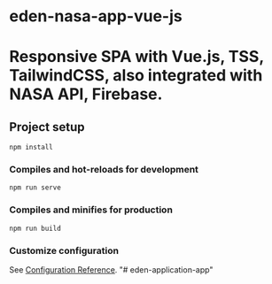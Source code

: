 # eden-nasa-app-vue-js
# Responsive SPA with Vue.js, TSS, TailwindCSS, also integrated with NASA API, Firebase.

## Project setup
```
npm install
```

### Compiles and hot-reloads for development
```
npm run serve
```

### Compiles and minifies for production
```
npm run build
```

### Customize configuration
See [Configuration Reference](https://cli.vuejs.org/config/).
"# eden-application-app" 

